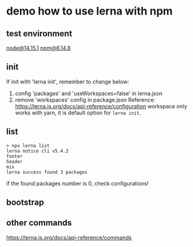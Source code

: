 # demo how to use lerna with npm
## test environment
node@14.15.1
npm@6.14.8

## init
If init with 'lerna init', remember to change below:
1. config 'packages' and 'useWorkspaces=false' in lerna.json
2. remove 'workspaces' config in package.json
Reference: https://lerna.js.org/docs/api-reference/configuration
workspace only works with yarn, it is default option for `lerna init`.

## list
```
> npx lerna list
lerna notice cli v5.4.2
footer
header
mix
lerna success found 3 packages
```
if the found packages number is 0, check configurations!

## bootstrap


## other commands
https://lerna.js.org/docs/api-reference/commands